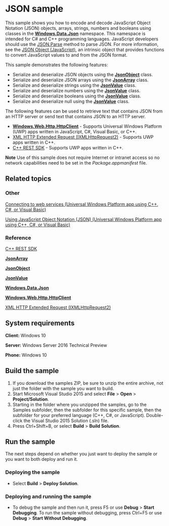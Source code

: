 <!---
  category: NetworkingAndWebServices 
  samplefwlink: http://go.microsoft.com/fwlink/p/?LinkId=620556
--->

# JSON sample

This sample shows you how to encode and decode JavaScript Object Notation (JSON) objects, arrays, strings, numbers and booleans using classes in the [**Windows.Data.Json**](http://msdn.microsoft.com/library/windows/apps/br240639) namespace. This namespace is intended for C\# and C++ programming languages. JavaScript developers should use the [JSON.Parse](http://go.microsoft.com/fwlink/p/?linkid=398621) method to parse JSON. For more information, see the [JSON Object (JavaScript)](http://go.microsoft.com/fwlink/p/?linkid=398620), an intrinsic object that provides functions to convert JavaScript values to and from the JSON format.

This sample demonstrates the following features:

-   Serialize and deserialize JSON objects using the [**JsonObject**](http://msdn.microsoft.com/library/windows/apps/br225267) class.
-   Serialize and deserialize JSON arrays using the [**JsonArray**](http://msdn.microsoft.com/library/windows/apps/br225234) class.
-   Serialize and deserialize strings using the [**JsonValue**](http://msdn.microsoft.com/library/windows/apps/br240622) class.
-   Serialize and deserialize numbers using the [**JsonValue**](http://msdn.microsoft.com/library/windows/apps/br240622) class.
-   Serialize and deserialize booleans using the [**JsonValue**](http://msdn.microsoft.com/library/windows/apps/br240622) class.
-   Serialize and deserialize null using the [**JsonValue**](http://msdn.microsoft.com/library/windows/apps/br240622) class.

The following features can be used to retrieve text that contains JSON from an HTTP server or send text that contains JSON to an HTTP server.

-   [**Windows.Web.Http.HttpClient**](http://msdn.microsoft.com/library/windows/apps/dn298639) - Supports Universal Windows Platform (UWP) apps written in JavaScript, C\#, Visual Basic, or C++.
-   [XML HTTP Extended Request (IXMLHttpRequest2)](http://msdn.microsoft.com/library/windows/apps/hh831163) - Supports UWP apps written in C++.
-   [C++ REST SDK](http://msdn.microsoft.com/library/jj988008(v=vs.120).aspx) - Supports UWP apps written in C++.

**Note** Use of this sample does not require Internet or intranet access so no network capabilities need to be set in the *Package.appmanifest* file.


## Related topics

### Other

[Connecting to web services (Universal Windows Platform app using C++, C\#, or Visual Basic)](http://msdn.microsoft.com/library/windows/apps/hh761504)

[Using JavaScript Object Notation (JSON) (Universal Windows Platform app using C++, C\#, or Visual Basic)](http://msdn.microsoft.com/library/windows/apps/hh770289)

### Reference

[C++ REST SDK](http://msdn.microsoft.com/library/jj988008(v=vs.120).aspx)

[**JsonArray**](http://msdn.microsoft.com/library/windows/apps/br225234)

[**JsonObject**](http://msdn.microsoft.com/library/windows/apps/br225267)

[**JsonValue**](http://msdn.microsoft.com/library/windows/apps/br240622)

[**Windows.Data.Json**](http://msdn.microsoft.com/library/windows/apps/br240639)

[**Windows.Web.Http.HttpClient**](http://msdn.microsoft.com/library/windows/apps/dn298639)

[XML HTTP Extended Request (IXMLHttpRequest2)](http://msdn.microsoft.com/library/windows/apps/hh831163)

## System requirements

**Client:** Windows 10

**Server:** Windows Server 2016 Technical Preview

**Phone:** Windows 10

## Build the sample

1. If you download the samples ZIP, be sure to unzip the entire archive, not just the folder with the sample you want to build. 
2. Start Microsoft Visual Studio 2015 and select **File** \> **Open** \> **Project/Solution**.
3. Starting in the folder where you unzipped the samples, go to the Samples subfolder, then the subfolder for this specific sample, then the subfolder for your preferred language (C++, C#, or JavaScript). Double-click the Visual Studio 2015 Solution (.sln) file.
4. Press Ctrl+Shift+B, or select **Build** \> **Build Solution**.

## Run the sample

The next steps depend on whether you just want to deploy the sample or you want to both deploy and run it.

### Deploying the sample

- Select **Build** \> **Deploy Solution**. 

### Deploying and running the sample

- To debug the sample and then run it, press F5 or use **Debug** \> **Start Debugging**. To run the sample without debugging, press Ctrl+F5 or use **Debug** \> **Start Without Debugging**.

